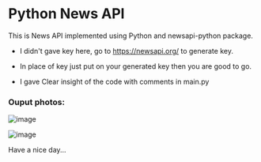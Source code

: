 # Python News API
This is News API implemented using Python and newsapi-python package.

- I didn't gave key here, go to https://newsapi.org/ to generate key.

- In place of key just put on your generated key then you are good to go.

- I gave Clear insight of the code with comments in main.py

### Ouput photos: 
![image](https://user-images.githubusercontent.com/57310710/188313227-b254bf5e-e84e-424c-bebf-fe467684f172.png)

![image](https://user-images.githubusercontent.com/57310710/188313288-06a749f7-6d5c-4b25-a251-fee232ef9890.png)

Have a nice day...
